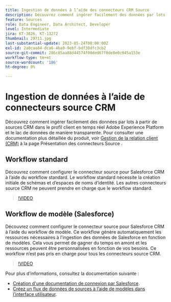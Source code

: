 ```yaml
---
title: Ingestion de données à l’aide des connecteurs CRM Source
description: Découvrez comment ingérer facilement des données par lots à partir de sources CRM dans le profil client en temps réel Adobe Experience Platform et le lac de données de manière transparente.
feature: Sources
role: Data Engineer, Data Architect, Developer
level: Intermediate
jira: KT-3826, KT-13272
thumbnail: 29711.jpg
last-substantial-update: 2023-05-24T00:00:00Z
exl-id: 2a0caa84-dca6-4ba9-9ebf-bdf38dfc3cb2
source-git-commit: 286c85aa88d44574f00ded67f0de8e0c945a153e
workflow-type: tm+mt
source-wordcount: '186'
ht-degree: 0%

---
```


# Ingestion de données à l’aide de connecteurs source CRM

Découvrez comment ingérer facilement des données par lots à partir de sources CRM dans le profil client en temps réel Adobe Experience Platform et le lac de données de manière transparente. Pour consulter une documentation plus détaillée du produit, voir [Gestion de la relation client (CRM)](https://experienceleague.adobe.com/docs/experience-platform/sources/home.html?lang=en#access-control-for-sources-in-data-ingestion) à la page Présentation des connecteurs Source .

## Workflow standard

Découvrez comment configurer le connecteur source pour Salesforce CRM à l’aide du workflow standard. Le workflow standard nécessite la création initiale de schémas et d’espaces de noms d’identité. Les autres connecteurs source CRM ne peuvent prendre en charge que le workflow standard.

>[!VIDEO](https://video.tv.adobe.com/v/29711?learn=on&enablevpops)

## Workflow de modèle (Salesforce)

Découvrez comment configurer le connecteur source pour Salesforce CRM à l’aide du workflow de modèle. Ce workflow génère automatiquement les ressources nécessaires à l’ingestion des données de Salesforce en fonction de modèles. Cela vous permet de gagner du temps en amont et les ressources peuvent être personnalisées en fonction de vos besoins. Ce workflow n’est pas pris en charge pour tous les connecteurs source CRM.

>[!VIDEO](https://video.tv.adobe.com/v/3419422?learn=on&enablevpops)

Pour plus d’informations, consultez la documentation suivante :
* [Création d&#39;une documentation de connexion par Salesforce](https://experienceleague.adobe.com/docs/experience-platform/sources/ui-tutorials/create/crm/salesforce.html).
* [Créez un flux de données de sources à l’aide de modèles dans l’interface utilisateur](https://experienceleague.adobe.com/docs/experience-platform/sources/ui-tutorials/templates.html#).

